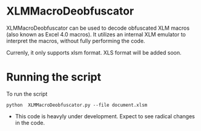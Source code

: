 # XLMMacroDeobfuscator
XLMMacroDeobfuscator can be used to decode obfuscated XLM macros (also known as Excel 4.0 macros). It utilizes an internal XLM emulator to interpret the macros, without fully performing the code.

Currenly, it only supports xlsm format. XLS format will be added soon.

# Running the script
To run the script 

```
python  XLMMacroDeobfuscator.py --file document.xlsm
```

* This code is heavyly under development. Expect to see radical changes in the code.
